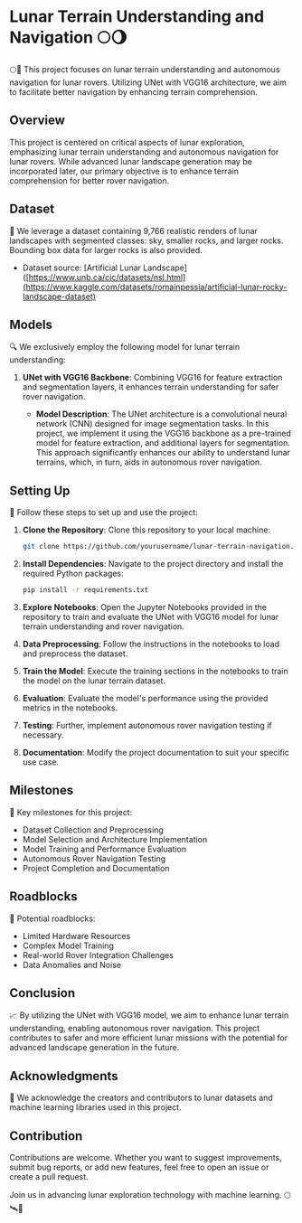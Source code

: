 # Lunar Terrain Understanding and Navigation 🌕🌖

🌕🚀 This project focuses on lunar terrain understanding and autonomous navigation for lunar rovers. Utilizing UNet with VGG16 architecture, we aim to facilitate better navigation by enhancing terrain comprehension.

## Overview

This project is centered on critical aspects of lunar exploration, emphasizing lunar terrain understanding and autonomous navigation for lunar rovers. While advanced lunar landscape generation may be incorporated later, our primary objective is to enhance terrain comprehension for better rover navigation.

## Dataset

📂 We leverage a dataset containing 9,766 realistic renders of lunar landscapes with segmented classes: sky, smaller rocks, and larger rocks. Bounding box data for larger rocks is also provided.

- Dataset source: [Artificial Lunar Landscape]([https://www.unb.ca/cic/datasets/nsl.html](https://www.kaggle.com/datasets/romainpessia/artificial-lunar-rocky-landscape-dataset)

## Models

🔍 We exclusively employ the following model for lunar terrain understanding:

1. **UNet with VGG16 Backbone**: Combining VGG16 for feature extraction and segmentation layers, it enhances terrain understanding for safer rover navigation.

   - **Model Description**: The UNet architecture is a convolutional neural network (CNN) designed for image segmentation tasks. In this project, we implement it using the VGG16 backbone as a pre-trained model for feature extraction, and additional layers for segmentation. This approach significantly enhances our ability to understand lunar terrains, which, in turn, aids in autonomous rover navigation.

## Setting Up

🚀 Follow these steps to set up and use the project:

1. **Clone the Repository**: Clone this repository to your local machine:

   ```bash
   git clone https://github.com/yourusername/lunar-terrain-navigation.git

2. **Install Dependencies**: Navigate to the project directory and install the required Python packages:
   
   ```bash
   pip install -r requirements.txt

3. **Explore Notebooks**: Open the Jupyter Notebooks provided in the repository to train and evaluate the UNet with VGG16 model for lunar terrain understanding and rover navigation.

4. **Data Preprocessing**: Follow the instructions in the notebooks to load and preprocess the dataset.

5. **Train the Model**: Execute the training sections in the notebooks to train the model on the lunar terrain dataset.

6. **Evaluation**: Evaluate the model's performance using the provided metrics in the notebooks.

7. **Testing**: Further, implement autonomous rover navigation testing if necessary.

8. **Documentation**: Modify the project documentation to suit your specific use case.

## Milestones

🎯 Key milestones for this project:

- Dataset Collection and Preprocessing
- Model Selection and Architecture Implementation
- Model Training and Performance Evaluation
- Autonomous Rover Navigation Testing
- Project Completion and Documentation

## Roadblocks

🚧 Potential roadblocks:

- Limited Hardware Resources
- Complex Model Training
- Real-world Rover Integration Challenges
- Data Anomalies and Noise

## Conclusion

📈 By utilizing the UNet with VGG16 model, we aim to enhance lunar terrain understanding, enabling autonomous rover navigation. This project contributes to safer and more efficient lunar missions with the potential for advanced landscape generation in the future.

## Acknowledgments

🙏 We acknowledge the creators and contributors to lunar datasets and machine learning libraries used in this project.

## Contribution

Contributions are welcome. Whether you want to suggest improvements, submit bug reports, or add new features, feel free to open an issue or create a pull request.

Join us in advancing lunar exploration technology with machine learning. 🌕🛰️🤖
